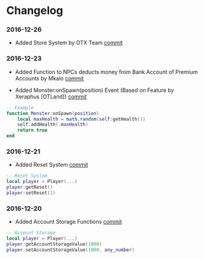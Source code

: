 Changelog
===============

### 2016-12-26
* Added Store System by OTX Team [commit](https://github.com/brunominervino/forgottenserver/commit/ae72873aee1afc0760e1ead9aa8291d78b66d7a2)

### 2016-12-23
* Added Function to NPCs deducts money from Bank Account of Premium Accounts by Mkalo [commit](https://github.com/brunominervino/forgottenserver/commit/8bdfa3596bb864b3e5217e17819e1b67b6e93f9c)

* Added Monster:onSpawn(position) Event (Based on Feature by Xeraphus [OTLand]) [commit](https://github.com/brunominervino/forgottenserver/commit/ad21e49300e167fb291d2009543e66640cbcb566)
```lua
-- Example
function Monster:onSpawn(position)
	local maxHealth = math.random(self:getHealth())
	self:addHealth(-maxHealth)
    return true
end
```

### 2016-12-21
* Added Reset System [commit](https://github.com/brunominervino/forgottenserver/commit/49055485faef93a5ae2179117149a108604541a6)

```lua
-- Reset System
local player = Player(...)
player:getReset()
player:setReset(1)
```

### 2016-12-20
* Added Account Storage Functions [commit](https://github.com/brunominervino/forgottenserver/commit/1d84cba5a05f43eb0ce47897df390d3ff3298c0e)

```lua
-- Account Storage
local player = Player(...)
player:getAccountStorageValue(1000)
player:setAccountStorageValue(1000, any_number)
```
